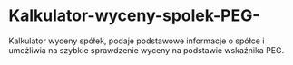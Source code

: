 # Kalkulator-wyceny-spolek-PEG-
Kalkulator wyceny spółek, podaje podstawowe informacje o spółce i  umożliwia na szybkie sprawdzenie wyceny na podstawie wskaźnika PEG.
